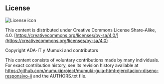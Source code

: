 ## License
![License icon](https://licensebuttons.net/l/by-sa/3.0/88x31.png)

This content is distributed under Creative Commons License Share-Alike, 4.0. [https://creativecommons.org/licenses/by-sa/4.0/](https://creativecommons.org/licenses/by-sa/4.0)

Copyright ADA-IT y Mumuki and contributors

This content consists of voluntary contributions made by many
individuals. For exact contribution history, see its revision history
available at https://github.com/mumukiproject/mumuki-guia-html-ejercitacion-diseno-responsivo-ii and the AUTHORS.txt file.


